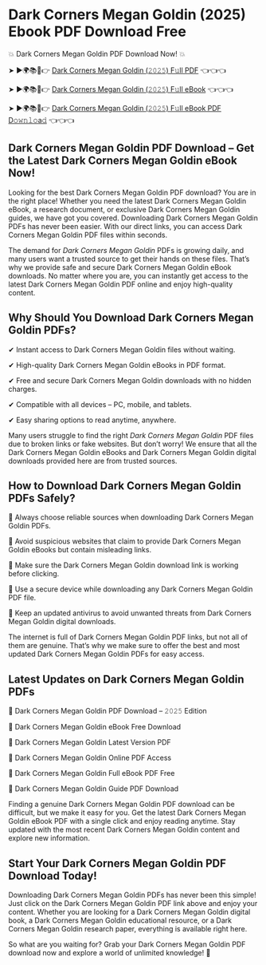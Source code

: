 # Dark Corners Megan Goldin (2025) Ebook PDF Download Free

💥 Dark Corners Megan Goldin PDF Download Now! 💥

➤ ►🌍📚📱👉 [Dark Corners Megan Goldin (𝟸𝟶𝟸𝟻) F𝚞ll PDF](https://getpdf.xyz/dark-corners-megan-goldin) 👈👈👈


➤ ►🌍📚📱👉 [Dark Corners Megan Goldin (𝟸𝟶𝟸𝟻) F𝚞ll eBook](https://getpdf.xyz/dark-corners-megan-goldin) 👈👈👈


➤ ►🌍📚📱👉 [Dark Corners Megan Goldin (𝟸𝟶𝟸𝟻) F𝚞ll eBook PDF D𝚘𝚠𝚗𝚕𝚘a𝚍](https://getpdf.xyz/dark-corners-megan-goldin) 👈👈👈


## Dark Corners Megan Goldin PDF Download – Get the Latest Dark Corners Megan Goldin eBook Now!

Looking for the best Dark Corners Megan Goldin PDF download? You are in the right place! Whether you need the latest Dark Corners Megan Goldin eBook, a research document, or exclusive Dark Corners Megan Goldin guides, we have got you covered. Downloading Dark Corners Megan Goldin PDFs has never been easier. With our direct links, you can access Dark Corners Megan Goldin PDF files within seconds.

The demand for *Dark Corners Megan Goldin* PDFs is growing daily, and many users want a trusted source to get their hands on these files. That’s why we provide safe and secure Dark Corners Megan Goldin eBook downloads. No matter where you are, you can instantly get access to the latest Dark Corners Megan Goldin PDF online and enjoy high-quality content.

## Why Should You Download Dark Corners Megan Goldin PDFs?

✔ Instant access to Dark Corners Megan Goldin files without waiting.

✔ High-quality Dark Corners Megan Goldin eBooks in PDF format.

✔ Free and secure Dark Corners Megan Goldin downloads with no hidden charges.

✔ Compatible with all devices – PC, mobile, and tablets.

✔ Easy sharing options to read anytime, anywhere.

Many users struggle to find the right *Dark Corners Megan Goldin* PDF files due to broken links or fake websites. But don’t worry! We ensure that all the Dark Corners Megan Goldin eBooks and Dark Corners Megan Goldin digital downloads provided here are from trusted sources.

## How to Download Dark Corners Megan Goldin PDFs Safely?

📌 Always choose reliable sources when downloading Dark Corners Megan Goldin PDFs.

📌 Avoid suspicious websites that claim to provide Dark Corners Megan Goldin eBooks but contain misleading links.

📌 Make sure the Dark Corners Megan Goldin download link is working before clicking.

📌 Use a secure device while downloading any Dark Corners Megan Goldin PDF file.

📌 Keep an updated antivirus to avoid unwanted threats from Dark Corners Megan Goldin digital downloads.

The internet is full of Dark Corners Megan Goldin PDF links, but not all of them are genuine. That’s why we make sure to offer the best and most updated Dark Corners Megan Goldin PDFs for easy access.

## Latest Updates on Dark Corners Megan Goldin PDFs

🔹 Dark Corners Megan Goldin PDF Download – 𝟸𝟶𝟸𝟻 Edition

🔹 Dark Corners Megan Goldin eBook Free Download

🔹 Dark Corners Megan Goldin Latest Version PDF

🔹 Dark Corners Megan Goldin Online PDF Access

🔹 Dark Corners Megan Goldin Full eBook PDF Free

🔹 Dark Corners Megan Goldin Guide PDF Download

Finding a genuine Dark Corners Megan Goldin PDF download can be difficult, but we make it easy for you. Get the latest Dark Corners Megan Goldin eBook PDF with a single click and enjoy reading anytime. Stay updated with the most recent Dark Corners Megan Goldin content and explore new information.

## Start Your Dark Corners Megan Goldin PDF Download Today!

Downloading Dark Corners Megan Goldin PDFs has never been this simple! Just click on the Dark Corners Megan Goldin PDF link above and enjoy your content. Whether you are looking for a Dark Corners Megan Goldin digital book, a Dark Corners Megan Goldin educational resource, or a Dark Corners Megan Goldin research paper, everything is available right here.

So what are you waiting for? Grab your Dark Corners Megan Goldin PDF download now and explore a world of unlimited knowledge! 🚀